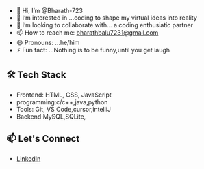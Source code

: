 - 👋 Hi, I’m @Bharath-723
- 👀 I’m interested in ...coding to shape my virtual ideas into reality
- 💞️ I’m looking to collaborate with... a coding enthusiatic partner
- 📫 How to reach me: bharathbalu7231@gmail.com
- 😄 Pronouns: ...he/him
- ⚡ Fun fact: ...Nothing is to be funny,until you get laugh
  
 ## 🛠️ Tech Stack
- Frontend: HTML, CSS, JavaScript
- programming:c/c++,java,python
- Tools: Git, VS Code,cursor,intelliJ
- Backend:MySQL,SQLite,

## 📫 Let's Connect
- [LinkedIn](https://linkedin.com/in/bharath-m-b8a456287/)
<!---
Bharath-723/Bharath-723 is a ✨ special ✨ repository because its `README.md` (this file) appears on your GitHub profile.
You can click the Preview link to take a look at your changes.
--->
